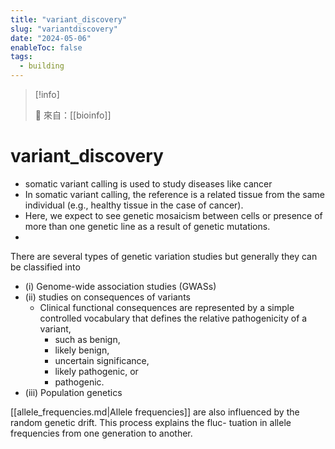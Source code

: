 ```yaml
---
title: "variant_discovery"
slug: "variantdiscovery"
date: "2024-05-06"
enableToc: false
tags:
  - building
---
```


> [!info]
>
> 🌱 來自：[[bioinfo]]

# variant_discovery

- somatic variant calling is used to study diseases like cancer
- In somatic variant calling, the reference is a related tissue from the same individual (e.g., healthy tissue in the case of cancer).
- Here, we expect to see genetic mosaicism between cells or presence of more than one genetic line as a result of genetic mutations.
-

There are several types of genetic variation studies but generally they can be classified into

- (i) Genome-wide association studies (GWASs)
- (ii) studies on consequences of variants
  - Clinical functional consequences are represented by a simple controlled vocabulary that defines the relative pathogenicity of a variant,
    - such as benign,
    - likely benign,
    - uncertain significance,
    - likely pathogenic, or
    - pathogenic.
- (iii) Population genetics


[[allele_frequencies.md|Allele frequencies]] are also influenced by the random genetic drift. This process explains the fluc- tuation in allele frequencies from one generation to another.
